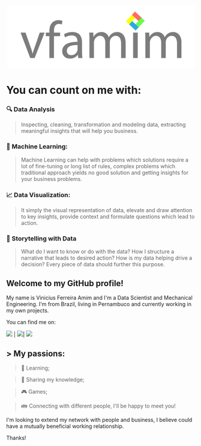 <p align="center">
  <img src="https://github.com/vfamim/vfamim/blob/main/img/vfamim_github.png?raw=true" />
</p>


# You can count on me with:

###  :mag: Data Analysis

> Inspecting, cleaning, transformation and modeling data, extracting meaningful insights that will help you business.

### :robot: Machine Learning:

> Machine Learning can help with problems which solutions require a lot of fine-tuning or long list of rules, complex problems which traditional approach yields no good solution and getting insights for your business problems.

### :chart_with_upwards_trend: Data Visualization:

> It simply the visual representation of data, elevate and draw attention to key insights, provide context and formulate questions which lead to action.

### :scroll: Storytelling with Data

> What do I want to know or do with the data? How I structure a narrative that leads to desired action? How is my data helping drive a decision?
Every piece of data should further this purpose. 

## Welcome to my GitHub profile! 

My name is Vinicius Ferreira Amim and I'm a Data Scientist and Mechanical Engineering. I'm from Brazil, living in Pernambuco and currently working in my own projects. 

You can find me on:

[<img src="https://img.shields.io/badge/vfamim@outlook.com-0078D4?style=flat&logo=microsoft-outlook&logoColor=white" />](vfamim@outlook.com) | [<img src="https://img.shields.io/badge/vfamim-%230077B5.svg?&style=flat&logo=linkedin&logoColor=white" />](https://www.linkedin.com/in/vfamim/)| [<img src="https://img.shields.io/badge/vfamim-100000?style=flat&logo=github&logoColor=white"/>](https://github.com/vfamim)

## > My passions:

> :book: Learning; 

> :pencil: Sharing my knowledge;

> :video_game: Games;

> :family: Connecting with different people, I'll be happy to meet you!

I'm looking to extend my network with people and business, I believe could have a mutually beneficial working relationship.

Thanks!
